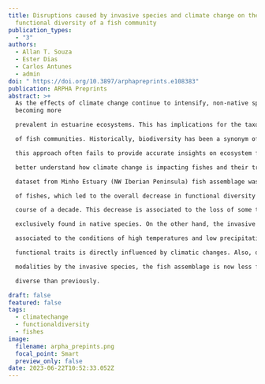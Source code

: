 ```yaml
---
title: Disruptions caused by invasive species and climate change on the
  functional diversity of a fish community
publication_types:
  - "3"
authors:
  - Allan T. Souza
  - Ester Dias
  - Carlos Antunes
  - admin
doi: " https://doi.org/10.3897/arphapreprints.e108383"
publication: ARPHA Preprints
abstract: >+
  As the effects of climate change continue to intensify, non-native species are
  becoming more

  prevalent in estuarine ecosystems. This has implications for the taxonomic and functional diversity

  of fish communities. Historically, biodiversity has been a synonym of taxonomic diversity, however

  this approach often fails to provide accurate insights on ecosystem functioning and resilience. To

  better understand how climate change is impacting fishes and their traits composition, a long-term

  dataset from Minho Estuary (NW Iberian Peninsula) fish assemblage was analyzed. The results suggest that climate change and extreme weather events are altering the prevailing trait modalities

  of fishes, which led to the overall decrease in functional diversity of the fish assemblage over the

  course of a decade. This decrease is associated to the loss of some trait modalities that are

  exclusively found in native species. On the other hand, the invasive species added novel traits

  associated to the conditions of high temperatures and low precipitation regime currently observed in the studied area. Our results highlight that the shift in the presence and dominance of some

  functional traits is directly influenced by climatic changes. Also, despite the addition of novel

  modalities by the invasive species, the fish assemblage is now less functional and taxonomic

  diverse than previously.

draft: false
featured: false
tags:
  - climatechange
  - functionaldiversity
  - fishes
image:
  filename: arpha_prepints.png
  focal_point: Smart
  preview_only: false
date: 2023-06-22T10:52:33.052Z
---
```

